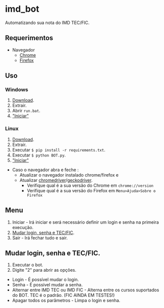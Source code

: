 # imd_bot
Automatizando sua nota do IMD TEC/FIC.

## Requerimentos
* Navegador
  * [Chrome](https://www.google.com/chrome/)
  * [Firefox](https://www.mozilla.org/firefox/new/)
  
## Uso
### Windows
1. [Download](https://github.com/TheusKhan/imd_bot/archive/master.zip).
2. Extrair.
3. Abrir `run.bat`.
4. ["Iniciar"](#menu)

### Linux
1. [Download](https://github.com/TheusKhan/imd_bot/archive/master.zip).
2. Extrair.
3. Executar `$ pip install -r requirements.txt`.
4. Executar `$ python BOT.py`.
5. ["Iniciar"](#menu)

* Caso o navegador abra e feche :
  * Atualizar o navegador instalado chrome/firefox e
  * Atualizar [chromedriver](https://chromedriver.chromium.org/downloads)/[geckodriver](https://github.com/mozilla/geckodriver/releases).
    * Verifique qual é a sua versão do Chrome em `chrome://version`
    * Verifique qual é a sua versão do Firefox em `Menu>Ajuda>Sobre o Firefox`

## Menu
1. Iniciar - Irá iniciar e será necessário definir um login e senha na primeira execução.
2. [Mudar login, senha e TEC/FIC](#configurações).
3. Sair - Irá fechar tudo e sair.

## Mudar login, senha e TEC/FIC.
1. Executar o bot.
2. Digite "2" para abrir as opções.

* Login - É possível mudar o login.
* Senha - É possível mudar a senha.
* Alternar entre IMD TEC ou IMD FIC - Alterna entre os cursos suportados do BOT. TEC é o padrão. (FIC AINDA EM TESTES!)
* Apagar todos os parâmetros - Limpa o login e senha.
